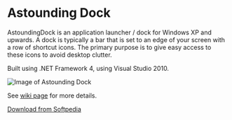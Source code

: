 Astounding Dock
===================

AstoundingDock is an application launcher / dock for Windows XP and upwards. A dock is typically a bar that is set to an edge of your screen with a row of shortcut icons. The primary purpose is to give easy access to these icons to avoid desktop clutter.

Built using .NET Framework 4, using Visual Studio 2010. 

![Image of Astounding Dock](https://github.com/notsonormal/AstoundingDock/blob/master/images/Horizontal%20mode.jpg)

See [wiki page](https://github.com/notsonormal/AstoundingDock/wiki) for more details.

[Download from Softpedia](https://www.softpedia.com/get/System/Launchers-Shutdown-Tools/Astounding-Dock.shtml)


